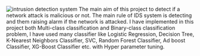 ![intrusion detection system](https://user-images.githubusercontent.com/58104706/124863153-3f1f2a80-dfd4-11eb-8705-3529cfbe43ea.jpg)
The main aim of this project to detect if a network attack is malicious or not. The main rule of IDS system is detecting and them raising alarm if the network is attacked. I have implemented in this project both Multi-class classification  and Binary-class classification problem, I have used many classifier like Logistic Regression, Decision Tree, K-Nearest Neighbors Classifier, SVC, Random Forest Classifier, Ad boost Classifier, XG-Boost Classifier etc. with Hyper parameter tuning.
